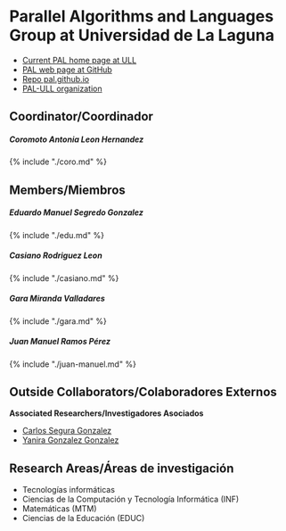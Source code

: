 # Parallel Algorithms and Languages Group at Universidad de La Laguna

* [Current PAL home page at ULL](https://www.ull.es/investigacion/grupos-investigacion/algoritmos-y-lenguajes-paralelos/)
* [PAL web page at GitHub](https://pal-ull.github.io/)
* [Repo pal.github.io](https://github.com/PAL-ULL/pal-ull.github.io)
* [PAL-ULL organization](https://github.com/PAL-ULL)

## Coordinator/Coordinador

##### Coromoto Antonia Leon Hernandez

{% include "./coro.md" %}

## Members/Miembros

##### Eduardo Manuel Segredo Gonzalez

{% include "./edu.md" %}

##### Casiano Rodriguez Leon

{% include "./casiano.md" %}

##### Gara Miranda Valladares

{% include "./gara.md" %}

##### Juan Manuel Ramos Pérez

{% include "./juan-manuel.md" %}

## Outside Collaborators/Colaboradores Externos

**Associated Researchers/Investigadores Asociados**
*   [Carlos Segura Gonzalez](http://www.cimat.mx/es/content/segura-gonz%C3%A1lez-carlos)
*   [Yanira Gonzalez Gonzalez](https://www.researchgate.net/profile/Yanira_Gonzalez)

## Research Areas/Áreas de investigación 

* Tecnologías informáticas 
* Ciencias de la Computación y Tecnología Informática (INF) 
* Matemáticas (MTM) 
* Ciencias de la Educación (EDUC)


